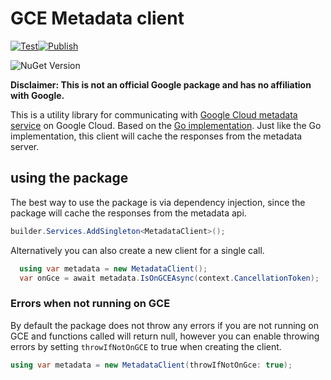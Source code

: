 # GCE Metadata client

[![Test](https://github.com/TheMerski/GCloud.Compute.Metadata.V1/actions/workflows/verify-pr.yml/badge.svg)](https://github.com/TheMerski/GCloud.Compute.Metadata.V1/actions/workflows/verify-pr.yml)[![Publish](https://github.com/TheMerski/GCloud.Compute.Metadata.V1/actions/workflows/publish-nuget.yml/badge.svg)](https://github.com/TheMerski/GCloud.Compute.Metadata.V1/actions/workflows/publish-nuget.yml)

![NuGet Version](https://img.shields.io/nuget/v/GCloud.Compute.Metadata.V1?link=https%3A%2F%2Fwww.nuget.org%2Fpackages%2FGCloud.Compute.Metadata.V1%2F)

**Disclaimer: This is not an official Google package and has no affiliation with Google.**

This is a utility library for communicating with [Google Cloud metadata service](https://cloud.google.com/compute/docs/metadata/predefined-metadata-keys) on Google Cloud. Based on the [Go implementation](https://pkg.go.dev/cloud.google.com/go/compute/metadata#section-readme). Just like the Go implementation, this client will cache the responses from the metadata server.

## using the package

The best way to use the package is via dependency injection, since the package will cache the responses from the metadata api.

```csharp
builder.Services.AddSingleton<MetadataClient>();  
```

Alternatively you can also create a new client for a single call.

```csharp
  using var metadata = new MetadataClient();
  var onGce = await metadata.IsOnGCEAsync(context.CancellationToken);
```

### Errors when not running on GCE

By default the package does not throw any errors if you are not running on GCE and functions called will return null, however you can enable throwing errors by setting `throwIfNotOnGCE` to true when creating the client.

```csharp
using var metadata = new MetadataClient(throwIfNotOnGce: true);
```
